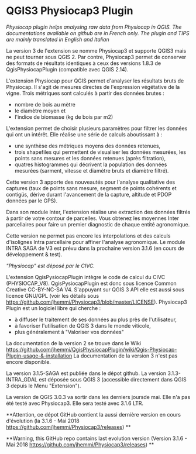 # QGIS3 Physiocap3 Plugin
_Physiocap plugin helps analysing raw data from Physiocap in QGIS. The documentations available on github are in French only. 
The plugin and TIPS are mainly translated in English and Italian_

La version 3 de l'extension se nomme Physiocap3 et supporte QGIS3 mais ne peut tourner sous QGIS 2. Par contre, Physiocap3 permet de conserver des formats de résultats identiques à ceux des versions 1.8.3 de QgisPhysiocapPlugin (compatible avec QGIS 2.14).

L'extension Physiocap pour QGIS permet d'analyser les résultats bruts de Physiocap. Il s'agit de mesures directes de l'expression végétative de la vigne.
Trois métriques sont calculés à partir des données brutes :
* nombre de bois au mètre
* le diamètre moyen et
* l'indice de biomasse (kg de bois par m2)
	
L'extension permet de choisir plusieurs paramètres pour filtrer les données qui ont un intérêt. Elle réalise une série de calculs aboutissant à :
* une synthèse des métriques moyens des données retenues,
* trois shapefiles qui permettent de visualiser les données mesurées, les points sans mesures et les données retenues (après filtration),
* quatres histogrammes qui décrivent la population des données mesurées (sarment, vitesse et diamètre bruts et diamètre filtré).

Cette version 3 apporte des nouveautés pour l'analyse qualitative des captures (taux de points sans mesure, segment de points cohérents et contigüs, dérive durant l'avancement de la capture, altitude et PDOP données par le GPS).

Dans son module Inter, l'extension réalise une extraction des données filtrés à partir de votre contour de parcelles. Vous obtenez les moyennes Inter parcellaires pour faire un premier diagnostic de chaque entité agronomique.

Cette version ne permet pas encore les interpolations et des calculs d'isolignes Intra parcellaire pour affiner l'analyse agronomique. Le module INTRA SAGA de V3 est prévu dans la prochaine version 3.1.6 (en cours de développement & test).

*"Physiocap" est déposé par le CIVC.*

L'extension QgisPysiocapPlugin intègre le code de calcul du CIVC (PHYSIOCAP_V8). QgisPysiocapPlugin est donc sous licence Common Creative CC-BY-NC-SA V4. S'appuyant sur QGIS 3 API elle est aussi sous licence GNU/GPL (voir les détails sous https://github.com/jhemmi/Physiocap3/blob/master/LICENSE). Physiocap3 Plugin est un logiciel libre qui cherche :
* à diffuser le traitement de ses données au plus près de l'utilisateur,
* à favoriser l'utilisation de QGIS 3 dans le monde viticole,
* plus généralement à "Valoriser vos données"

La documentation de la version 2 se trouve dans le Wiki
https://github.com/jhemmi/QgisPhysiocapPlugin/wiki/Qgis-Physiocap-Plugin-usage-&-installation
La documentation de la version 3 n'est pas encore disponible.

La version 3.1.5-SAGA est publiée dans le dépot github. La version 3.1.3-INTRA_GDAL est déposée sous QGIS 3 (accessible directement dans QGIS 3 depuis le Menu "Extension").

La version de QGIS 3.0.3 va sortir dans les derniers joursde mai. Elle n'a pas été testé avec Physiocap3. Elle sera testé avec 3.1.6 LTR.

**Attention, ce dépot GitHub contient la aussi dernière version en cours d'évolution (la 3.1.6 - Mai 2018 https://github.com/jhemmi/Physiocap3/releases) **

**Warning, this GitHub repo contains last evolution version (Version  3.1.6 - Mai 2018 https://github.com/jhemmi/Physiocap3/releases) **
